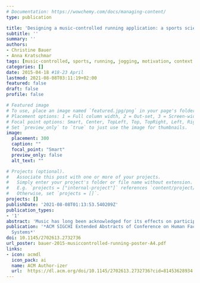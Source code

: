 ```yaml
---
# Documentation: https://wowchemy.com/docs/managing-content/
type: publication

title: 'Designing a music-controlled running application: a sports science and psychological perspective'
subtitle: ''
summary: ''
authors:
- Christine Bauer
- Anna Kratschmar
tags: [music-controlled, sports, running, jogging, motivation, context adaptivity]
categories: []
date: 2015-04-18 #18-23 April
lastmod: 2021-08-08T03:11:19+02:00
featured: false
draft: false
profile: false

# Featured image
# To use, place an image named `featured.jpg/png` in your page's folder.
# Placement options: 1 = Full column width, 2 = Out-set, 3 = Screen-width
# Focal point options: Smart, Center, TopLeft, Top, TopRight, Left, Right, BottomLeft, Bottom, BottomRight
# Set `preview_only` to `true` to just use the image for thumbnails.
image:
  placement: 300
  caption: ""
  focal_point: "Smart"
  preview_only: false
  alt_text: ""

# Projects (optional).
#   Associate this post with one or more of your projects.
#   Simply enter your project's folder or file name without extension.
#   E.g. `projects = ["internal-project"]` references `content/project/deep-learning/index.md`.
#   Otherwise, set `projects = []`.
projects: []
publishDate: '2021-08-08T01:13:53.540209Z'
publication_types:
- '1'
abstract: 'Music has long been acknowledged for its effects on participants in sports and exercise. For casual runners music may act as a motivator and distractor of physical strain. It may also serve as a training guide, when sensing technology is used as an enabler for adapting music to a runner’s situation in real-time. While many effects of music are known from sports science and psychology, application designers lack a consolidated knowledge base that guides them in designing a running application. This work synthesizes findings from the involved disciplines and provides 7 requirements for an application that increases casual runners’ motivation and controls training.'
publication: '*ACM SIGCHI Extended Abstracts of Conference on Human Factors in Computing
  Systems*'
doi: 10.1145/2702613.2732736
url_poster: bauer-2015-musiccontrolled-running-poster-A4.pdf
links: 
- icon: acmdl
  icon_pack: ai
  name: ACM Author-izer
  url:  https://dl.acm.org/doi/10.1145/2702613.2732736?cid=81453628934
---
```

